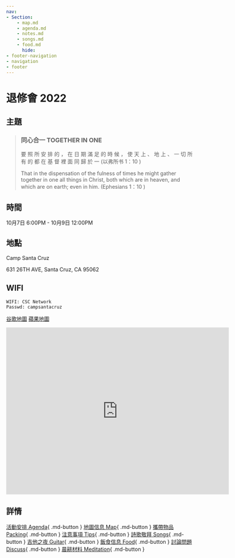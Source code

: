 ```yaml
---
nav:
- Section:
    - map.md
    - agenda.md
    - notes.md
    - songs.md
    - food.md
      hide:
- footer-navigation
- navigation
- footer
---
```


# 退修會 2022

## 主題
> ### **同心合一  TOGETHER IN ONE**
> 要 照 所 安 排 的 ， 在 日 期 滿 足 的 時 候 ， 使 天 上 、 地 上 、 一 切 所 有 的 都 在 基 督 裡 面 同 歸 於 一 (以弗所书 1：10 )
>
> That in the dispensation of the fulness of times he might gather together in one all things in Christ, both which are in heaven, and which are on earth; even in him. (Ephesians 1：10 )

## 時間
10月7日 6:00PM - 10月9日 12:00PM


## 地點
Camp Santa Cruz

631 26TH AVE, Santa Cruz, CA 95062

## WIFI

```
WIFI: CSC Network
Passwd: campsantacruz
```

[谷歌地圖](https://goo.gl/maps/B8pg1cafkmr2yRv67)
[蘋果地圖](https://maps.apple.com/?address=631%2026th%20Ave,%20Santa%20Cruz,%20CA%20%2095062,%20United%20States&auid=4501347018548362256&ll=36.962570,-121.976815&lsp=9902&q=Camp%20Santa%20Cruz&_ext=CjMKBQgEEOIBCgQIBRADCgUIBhCIAQoECAoQAAoECFIQCAoECFUQDQoECFkQAQoFCKQBEAESJin8lYTronpCQDE9Q1mL4H5ewDl6a6pHyXtCQEERDXtYKH5ewFAE)

<iframe src="https://www.google.com/maps/embed?pb=!1m18!1m12!1m3!1d12751.912984857476!2d-121.98563635906568!3d36.96257637864555!2m3!1f0!2f0!3f0!3m2!1i1024!2i768!4f13.1!3m3!1m2!1s0x808e15393f327e63%3A0x9374b2f4f11025af!2s631%2026th%20Ave%2C%20Santa%20Cruz%2C%20CA%2095062!5e0!3m2!1sen!2sus!4v1663914146415!5m2!1sen!2sus" width="600" height="450" style="border:0;" allowfullscreen="" loading="lazy" referrerpolicy="no-referrer-when-downgrade"></iframe>

## 詳情

[活動安排 Agenda](agenda.md){ .md-button }
[地圖信息 Map](map.md){ .md-button }
[攜帶物品 Packing](list.md){ .md-button }
[注意事項 Tips](notes.md){ .md-button }
[詩歌敬拜 Songs](songs.md){ .md-button }
[吉他之夜 Guitar](guitar.md){ .md-button }
[飯食信息 Food](food.md){ .md-button }
[討論問題 Discuss](question.md){ .md-button }
[晨耕材料 Meditation](meditation.md){ .md-button }

[//]: # ([銘牌設計 NameTag]&#40;card.md&#41;{ .md-button })

